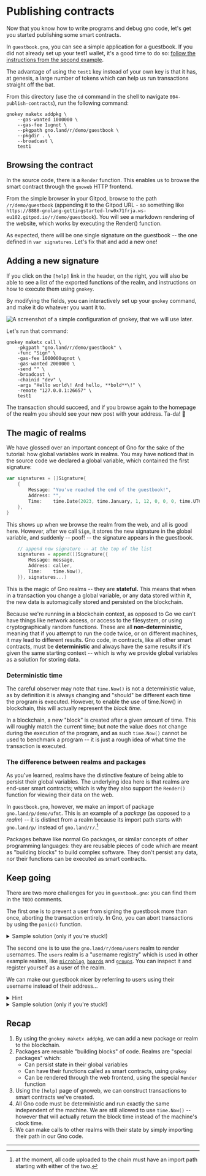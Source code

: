 # Publishing contracts

Now that you know how to write programs and debug gno code, let's get you started
publishing some smart contracts.

In `guestbook.gno`, you can see a simple application for a guestbook. If you did
not already set up your test1 wallet, it's a good time to do so: [follow
the instructions from the second example](../002-gnokey/README.md).

The advantage of using the `test1` key instead of your own key is that it has,
at genesis, a large number of tokens which can help us run transactions straight
off the bat.

From this directory (use the `cd` command in the shell to navigate
`004-publish-contracts`), run the following command:

```
gnokey maketx addpkg \
	--gas-wanted 1000000 \
	--gas-fee 1ugnot \
	--pkgpath gno.land/r/demo/guestbook \
	--pkgdir . \
	--broadcast \
	test1
```

## Browsing the contract

In the source code, there is a `Render` function. This enables us to browse the
smart contract through the `gnoweb` HTTP frontend.

From the simple browser in your Gitpod, browse to the path `/r/demo/guestbook`
(appending it to the Gitpod URL - so something like
`https://8888-gnolang-gettingstarted-lnw0x71frja.ws-eu102.gitpod.io/r/demo/guestbook`).
You will see a markdown rendering of the website, which works by executing the Render()
function.

As expected, there will be one single signature on the guestbook -- the one
defined in `var signatures`. Let's fix that and add a new one!

## Adding a new signature

If you click on the `[help]` link in the header, on the right, you
will also be able to see a list of the exported functions of the realm, and
instructions on how to execute them using `gnokey`.

By modifying the fields, you can interactively set up your `gnokey` command, and
make it do whatever you want it to.

![A screenshot of a simple configuration of gnokey, that we will use
later.](./screenshot.png)

Let's run that command:

```
gnokey maketx call \
	-pkgpath "gno.land/r/demo/guestbook" \
	-func "Sign" \
	-gas-fee 1000000ugnot \
	-gas-wanted 2000000 \
	-send "" \
	-broadcast \
	-chainid "dev" \
	-args "Hello world\! And hello, **bold**\!" \
	-remote "127.0.0.1:26657" \
	test1
```

The transaction should succeed, and if you browse again to the homepage of the
realm you should see your new post with your address. Ta-da! :tada:

## The magic of realms

We have glossed over an important concept of Gno for the sake of the tutorial:
how global variables work in realms. You may have noticed that in the source
code we declared a global variable, which contained the first signature:

```go
var signatures = []Signature{
	{
		Message: "You've reached the end of the guestbook!",
		Address: "",
		Time:    time.Date(2023, time.January, 1, 12, 0, 0, 0, time.UTC),
	},
}
```

This shows up when we browse the realm from the web, and all is good here.
However, after we call `Sign`, it stores the new signature in the global
variable, and suddenly -- poof! -- the signature appears in the guestbook.

```go
	// append new signature -- at the top of the list
	signatures = append([]Signature{{
		Message: message,
		Address: caller,
		Time:    time.Now(),
	}}, signatures...)
```

This is the magic of Gno realms -- they are **stateful.** This means that when
in a transaction you change a global variable, or any data stored within it, the
new data is automagically stored and persisted on the blockchain.

Because we're running in a blockchain context, as opposed to Go we can't have
things like network access, or access to the filesystem, or using
cryptographically random functions. These are all **non-deterministic,** meaning
that if you attempt to run the code twice, or on different machines, it may lead
to different results. Gno code, in contracts, like all other smart contracts,
must be **deterministic** and always have the same results if it's given the
same starting context -- which is why we provide global variables as a solution
for storing data.

### Deterministic time

The careful observer may note that `time.Now()` is not a deterministic value, as by
definition it is always changing and "should" be different each time the program
is executed. However, to enable the use of time.Now() in blockchain, this will
actually represent the _block time_.

In a blockchain, a new "block" is created after a given amount of time. This
will roughly match the current time; but note the value does not change during
the execution of the program, and as such `time.Now()` cannot be used to
benchmark a program -- it is just a rough idea of what time the transaction is
executed.

### The difference between realms and packages

As you've learned, realms have the distinctive feature of being able to persist
their global variables. The underlying idea here is that realms are end-user
smart contracts; which is why they also support the `Render()` function for
viewing their data on the web.

In `guestbook.gno`, however, we make an import of package
`gno.land/p/demo/ufmt`. This is an example of a _package_ (as opposed to a
_realm_) -- it is distinct from a realm because its import path starts with
`gno.land/p/` instead of `gno.land/r/`.[^1]

Packages behave like normal Go packages, or similar concepts of other
programming languages: they are reusable pieces of code which are meant as
"building blocks" to build complex software. They don't persist any data, nor
their functions can be executed as smart contracts.

## Keep going

There are two more challenges for you in `guestbook.gno`: you can find them in
the `TODO` comments.

The first one is to prevent a user from signing the guestbook more than once,
aborting the transaction entirely. In Gno, you can abort transactions by using
the `panic()` function.

<details>
	<summary>Sample solution (only if you're stuck!)</summary>

```go
for _, sig := range signatures {
	if sig.Address == caller {
		panic("you have already signed the guestbook!")
	}
}
```

</details>

The second one is to use the `gno.land/r/demo/users` realm to render usernames.
The `users` realm is a "username registry" which is used in
other example realms, like [`microblog`](https://github.com/gnolang/gno/tree/master/examples/gno.land/p/demo/microblog),
[`boards`](https://github.com/gnolang/gno/tree/master/examples/gno.land/p/demo/boards)
and [`groups`](https://github.com/gnolang/gno/tree/master/examples/gno.land/p/demo/groups).
You can inspect it and register yourself as a user of the realm.

We can make our guestbook nicer by referring to users using their username
instead of their address...

<details>
	<summary>Hint</summary>

To call other realms in Gno, we simply have to import them at the top of the
file in the `import` statement. After doing that, you can use the function
`users.GetUserByAddress` to see if there is a matching User.

</details>

<details>
	<summary>Sample solution (only if you're stuck!)</summary>

```go
// add import: "gno.land/r/demo/users"

func Render(string) string {
	b := new(strings.Builder)
	// gnoweb, which is the HTTP frontend we're using, will render the content we
	// pass to it as markdown.
	b.WriteString("# Guestbook\n\n")
	for _, sig := range signatures {
		if sig.Address == "" {
			sig.Address = "anonymous coward"
		} else if u := users.GetUserByAddress(sig.Address); u != nil {
			sig.Address = ufmt.Sprintf("[@%s](/r/demo/users:%s)",
				u.Name(), u.Name())
		}
		// We currently don't have a full fmt package; we have "ufmt" to do basic formatting.
		// See `gno doc ufmt` for more information.
		//
		// If you are unfamiliar with Go time formatting, it is done by writing the way you'd
		// format a reference time. See `gno doc time.Layout` for more information.
		b.WriteString(ufmt.Sprintf(
			"%s\n\n_written by %s at %s_\n\n----\n\n",
			sig.Message, string(sig.Address), sig.Time.Format("2006-01-02"),
		))
	}
	return b.String()
}
```

</details>

## Recap

1. By using the `gnokey maketx addpkg`, we can add a new package or realm to the
   blockchain.
2. Packages are reusable "building blocks" of code. Realms are "special
   packages" which:
   - Can persist state in their global variables
   - Can have their functions called as smart contracts, using `gnokey`
   - Can be rendered through the web frontend, using the special `Render` function
3. Using the `[help]` page of gnoweb, we can construct transactions to smart
   contracts we've created.
4. All Gno code must be deterministic and run exactly the same independent of
   the machine. We are still allowed to use `time.Now()` -- however that will
   actually return the block time instead of the machine's clock time.
5. We can make calls to other realms with their state by simply importing their
   path in our Gno code.

-----

[^1]: at the moment, all code uploaded to the chain must have an import path starting with either of the two.
